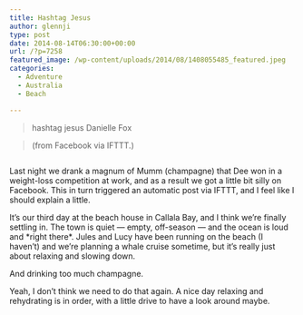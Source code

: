 ```yaml
---
title: Hashtag Jesus
author: glennji
type: post
date: 2014-08-14T06:30:00+00:00
url: /?p=7258
featured_image: /wp-content/uploads/2014/08/1408055485_featured.jpeg
categories:
  - Adventure
  - Australia
  - Beach

---
```

<div>
</div>

<div>
</div>

> hashtag jesus Danielle Fox
  
> (from Facebook via IFTTT.)

<a href="/wp-content/uploads/2014/08/1408056213_full.jpeg" target="_blank" rel="noopener noreferrer"><img class="aligncenter full" title="" src="/wp-content/uploads/2014/08/1408056213_thumb.jpeg" alt="" align="middle" /></a>

<p class="">
  Last night we drank a magnum of Mumm (champagne) that Dee won in a weight-loss competition at work, and as a result we got a little bit silly on Facebook. This in turn triggered an automatic post via IFTTT, and I feel like I should explain a little.
</p>

<p class="">
  It’s our third day at the beach house in Callala Bay, and I think we’re finally settling in. The town is quiet — empty, off-season — and the ocean is loud and *right there*. Jules and Lucy have been running on the beach (I haven’t) and we’re planning a whale cruise sometime, but it’s really just about relaxing and slowing down.
</p>

And drinking too much champagne.
  
Yeah, I don’t think we need to do that again. A nice day relaxing and rehydrating is in order, with a little drive to have a look around maybe.
  
&nbsp;
